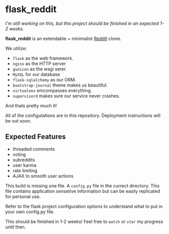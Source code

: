 flask\_reddit
============

*I'm still working on this, but this project should be finished in an expected 1-2 weeks.*

**flask_reddit** is an extendable + minimalist [Reddit](http://reddit.com) clone.

We utilize: 
- `flask` as the web framework.
- `nginx` as the HTTP server  
- `gunicon` as the wsgi serer.
- `MySQL` for our database 
- `flask-sqlalchemy` as our ORM.
- `bootstrap-journal` theme makes us beautiful.
- `virtualenv` emcompasses everything. 
- `supervisord` makes sure our service never crashes.

And thats pretty much it!

All of the configutations are in this repository. Deployment instructions 
will be out soon.

Expected Features
-----------------
- threaded comments
- voting
- subreddits
- user karma
- rate limiting
- AJAX to smooth user actions


This build is missing one file. A `config.py` file in the currect directory. This
file contains application sensetive information but can be easily replicated for 
personal use.

Refer to the flask project configuration options to understand what to put in your own
config.py file.

This should be finished in 1-2 weeks! Feel free to `watch` or `star` my progress until then.
